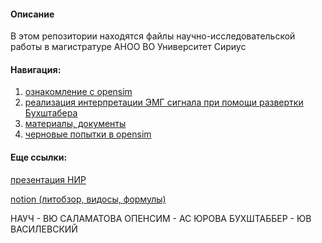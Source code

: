 #### Описание

В этом репозитории находятся файлы научно-исследовательской работы в магистратуре АНОО ВО Университет Сириус

#### Навигация:
1) [ознакомление с opensim](diploma_barselona)
2) [реализация интерпретации ЭМГ сигнала при помощи развертки Бухштабера](razvertki)
3) [материалы, документы](docks)
4) [черновые попытки в opensim](simples)

####  Еще ссылки:
[презентация НИР](https://www.canva.com/design/DAGEiKEYYeM/IqGvbq37UT4gWMFQFpR92A/edit?utm_content=DAGEiKEYYeM&utm_campaign=designshare&utm_medium=link2&utm_source=sharebutton)
  
[notion (литобзор, видосы, формулы)](https://www.notion.so/21bd33d5fdae446087f1b12d1938f162?pvs=4)

НАУЧ - ВЮ САЛАМАТОВА
ОПЕНСИМ - АС ЮРОВА
БУХШТАББЕР - ЮВ ВАСИЛЕВСКИЙ

